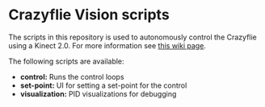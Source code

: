 # Crazyflie Vision scripts

The scripts in this repository is used to autonomously control the Crazyflie
using a Kinect 2.0. For more information see [this wiki page](https://wiki.bitcraze.io/doc:crazyflie:vision:index "Vision Wiki").

The following scripts are available:
 - **control:** Runs the control loops
 - **set-point:** UI for setting a set-point for the control
 - **visualization:** PID visualizations for debugging
